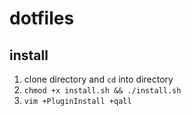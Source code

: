 # dotfiles

## install
1. clone directory and `cd` into directory
2. `chmod +x install.sh && ./install.sh`
3. `vim +PluginInstall +qall` 
